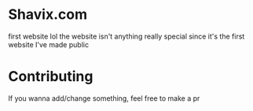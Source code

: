 # Shavix.com
first website lol
the website isn't anything really special since it's the first website I've made public

# Contributing
If you wanna add/change something, feel free to make a pr
